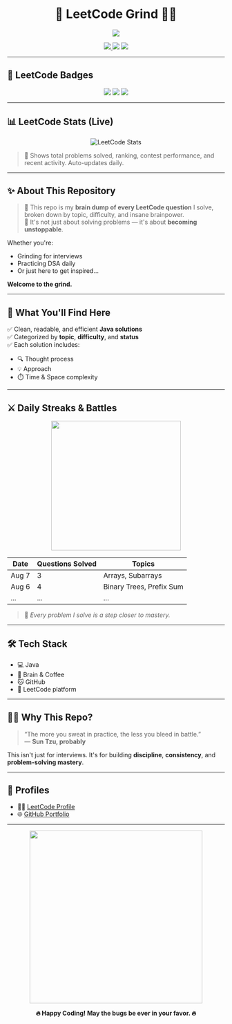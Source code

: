 <h1 align="center">🚀 LeetCode Grind 🧠💥</h1>

<p align="center">
  <img src="https://readme-typing-svg.demolab.com/?lines=Level+Up+Every+Day!;Code,+Debug,+Repeat.;Solving+LeetCode+like+a+Boss!&center=true&width=500&height=45">
</p>

<p align="center">
  <a href="https://leetcode.com/SHIKHAR_SHAURYA/" target="_blank">
    <img src="https://img.shields.io/badge/LeetCode-Profile-orange?style=for-the-badge&logo=leetcode">
  </a>
  <img src="https://img.shields.io/badge/Language-Java-informational?style=for-the-badge&logo=java">
  <img src="https://img.shields.io/badge/Commitment-100%25🔥-brightgreen?style=for-the-badge">
</p>

---

## 🏅 LeetCode Badges

<p align="center">
  <img src="https://img.shields.io/badge/100_Days_Streak-Badge-orange?style=for-the-badge&logo=leetcode" />
  <img src="https://img.shields.io/badge/300%2B_Problems-Solved-brightgreen?style=for-the-badge&logo=leetcode" />
  <img src="https://img.shields.io/badge/Contest_Participation-25%2B-blue?style=for-the-badge&logo=leetcode" />
</p>


---

## 📊 LeetCode Stats (Live)

<p align="center">
  <img src="https://leetcard.jacoblin.cool/SHIKHAR_SHAURYA?theme=dark&font=Consolas&ext=activity" alt="LeetCode Stats">
</p>

> 🧠 Shows total problems solved, ranking, contest performance, and recent activity. Auto-updates daily.

---


## ✨ About This Repository

> 🧠 This repo is my **brain dump of every LeetCode question** I solve, broken down by topic, difficulty, and insane brainpower.  
> 💪 It's not just about solving problems — it's about **becoming unstoppable**.

Whether you're:
- Grinding for interviews
- Practicing DSA daily
- Or just here to get inspired…

**Welcome to the grind.**

---

## 🧩 What You'll Find Here

✅ Clean, readable, and efficient **Java solutions**  
✅ Categorized by **topic**, **difficulty**, and **status**  
✅ Each solution includes:
- 🔍 Thought process
- 💡 Approach
- ⏱️ Time & Space complexity

---

## ⚔️ Daily Streaks & Battles

<p align="center">
  <img src="https://media.giphy.com/media/qgQUggAC3Pfv687qPC/giphy.gif" width="300" />
</p>

| Date  | Questions Solved | Topics                   |
|-------|------------------|--------------------------|
| Aug 7 | 3                | Arrays, Subarrays        |
| Aug 6 | 4                | Binary Trees, Prefix Sum |
| ...   | ...              | ...                      |

> 🧨 *Every problem I solve is a step closer to mastery.*


---

## 🛠️ Tech Stack

- 💻 Java
- 🧠 Brain & Coffee
- 🐱 GitHub
- 🧠 LeetCode platform

---

## 🧙‍♂️ Why This Repo?

> “The more you sweat in practice, the less you bleed in battle.”  
> — **Sun Tzu, probably**

This isn't just for interviews. It's for building **discipline**, **consistency**, and **problem-solving mastery**.

---

## 🚀 Profiles

- 👨‍💻 [LeetCode Profile](https://leetcode.com/SHIKHAR_SHAURYA/)
- 🌐 [GitHub Portfolio](https://github.com/ShauryaRajput2005)

---

<p align="center">
  <img src="https://media.giphy.com/media/xUPGcguWZHRC2HyBRS/giphy.gif" width="400"/>
</p>

<p align="center">
  <strong>🔥 Happy Coding! May the bugs be ever in your favor. 🔥</strong>
</p>
